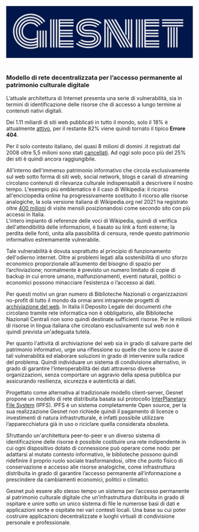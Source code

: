 <div class="text-center">
    <img src="docs/intro/img/logo.png">
</div>
<br>
<h3 class="mt-3">Modello di rete decentralizzata per l’accesso permanente al patrimonio culturale digitale</h3>
    
L’attuale architettura di Internet presenta una serie di vulnerabilità, sia in termini di identificazione delle risorse che di accesso a lungo termine ai contenuti nativi digitali. 


Dei 1.11 miliardi di siti web pubblicati in tutto il mondo, solo il 18% è attualmente [attivo](https://siteefy.com/how-many-websites-are-there/), per il restante 82% viene quindi tornato il tipico <b>Errore 404</b>. 


Per il solo contesto italiano, dei quasi 8 milioni di domini .it registrati dal 2008 oltre 5,5 milioni sono stati [cancellati](https://stats.nic.it/domain/delete). Ad oggi solo poco più del 25% dei siti è quindi ancora raggiungibile.


All'interno dell'immenso patrimonio informativo che circola esclusivamente sul web sotto forma di siti web, social network, blogs e canali di streaming circolano contenuti di rilevanza culturale indispensabili a descrivere il nostro tempo. 
L'esempio più emblematico è il caso di Wikipedia: il ricorso all'enciclopedia online ha progressivamente sostituito il ricorso alle risorse analogiche, la sola versione italiana di Wikipedia.org nel 2021 ha registrato oltre [400 milioni](https://web.archive.org/web/20210921111548/https://www.service-lab.com/classifica-dei-siti-web-piu-visitati-in-italia-2021-top-10/) di visite mensili posizionandosi come secondo sito con più accessi in Italia.  
L'intero impianto di referenze delle voci di Wikipedia, quindi di verifica dell'attendibilità delle informazioni, è basato su link a fonti esterne; la perdita delle fonti, unita alla passibilità di censura, rende questo patrimonio informativo estremamente vulnerabile.  


Tale vulnerabilità è dovuta soprattutto al principio di funzionamento dell'odierno internet.
Oltre ai problemi legati alla sostenibilità di uno sforzo economico proporzionale all’aumento del bisogno di spazio per l’archiviazione; normalmente è previsto un numero limitato di copie di backup in cui errore umano, malfunzionamenti, eventi naturali, politici o economici possono minacciare l’esistenza o l’accesso ai dati. 


Per questi motivi un gran numero di Biblioteche Nazionali o organizzazioni no-profit di tutto il mondo da ormai anni intraprende progetti di [archiviazione del web](https://en.wikipedia.org/wiki/List_of_Web_archiving_initiatives). In Italia il Deposito Legale dei documenti che circolano tramite rete informatica non è obbligatorio, alle Biblioteche Nazionali Centrali non sono quindi destinate sufficienti risorse.
Per le milioni di risorse in lingua italiana che circolano esclusivamente sul web non è quindi prevista un'adeguata tutela.


Per quanto l'attività di archiviazione del web sia in grado di salvare parte del patrimonio informativo, urge una riflessione su quelle che sono le cause di tali vulnerabilità ed elaborare soluzioni in grado di intervenire sulla radice del problema.
Quindi individuare un sistema di condivisione alternativo, in grado di garantire l’interoperabilità dei dati attraverso diverse organizzazioni, senza comportare un aggravio della spesa pubblica pur assicurando resilienza, sicurezza e autenticità ai dati.


Progettato come alternativa al tradizionale modello client-server, Gesnet propone un modello di rete distribuita basata sul protocollo [InterPlanetary File System](https://ipfs.tech/) (IPFS). 
IPFS è un sistema completamente Open source, per la sua realizzazione Gesnet non richiede quindi il pagamento di licenze o investimenti di natura infrastrutturale, è infatti possibile utilizzare l’apparecchiatura già in uso o riciclare quella considerata obsoleta. 


Sfruttando un'architettura peer-to-peer e un diverso sistema di identificazione delle risorse è possibile costituire una rete indipendente in cui ogni dispositivo dotato di connessione può operare come nodo: 
per adattarsi al mutato contesto informativo, le biblioteche possono quindi ridefinire il proprio ruolo sociale trasformandosi, oltre che punto fisico di conservazione e accesso alle risorse analogiche, come infrastruttura distribuita in grado di garantire l’accesso permanente all’informazione a prescindere da cambiamenti economici, politici o climatici. 


Gesnet può essere allo stesso tempo un sistema per l’accesso permanente al patrimonio culturale digitale che un’infrastruttura distribuita in grado di ospitare e unire sotto un unico sistema di file le numerose basi di dati e applicazioni sorte e ospitate nei vari contesti locali. Una base su cui poter costruire applicazioni decentralizzate e luoghi virtuali di condivisione personale e professionale. 
